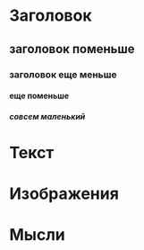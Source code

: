 # Заголовок
## заголовок поменьше
### заголовок еще меньше
#### еще поменьше
##### совсем маленький

# Текст
# Изображения
# Мысли